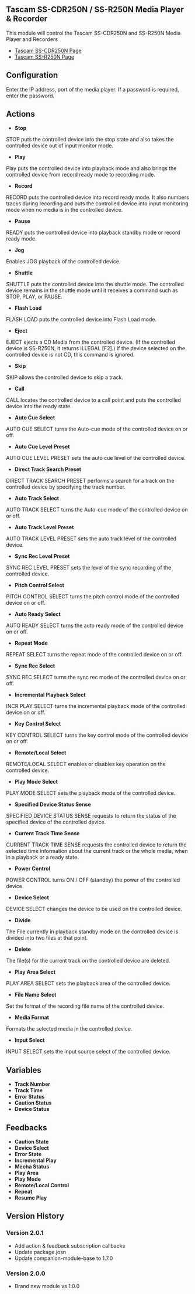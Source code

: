 ## Tascam SS-CDR250N / SS-R250N Media Player & Recorder

This module will control the Tascam SS-CDR250N and SS-R250N Media Player and Recorders

- [Tascam SS-CDR250N Page](https://tascam.com/us/product/ss-cdr250n/top)
- [Tascam SS-R250N Page](https://tascam.com/us/product/ss-r250n/top)

## Configuration
Enter the IP address, port of the media player. If a password is required, enter the password.

## Actions
- **Stop** 


 STOP puts the controlled device into the stop state and also takes the controlled device out of input monitor mode.
- **Play**


 Play puts the controlled device into playback mode and also brings the controlled device from record ready mode to recording mode.
- **Record**


 RECORD puts the controlled device into record ready mode. It also numbers tracks during recording and puts the controlled device into input monitoring mode when no media is in the controlled device.
- **Pause**


 READY puts the controlled device into playback standby mode or record ready mode.
- **Jog**


 Enables JOG playback of the controlled device.
- **Shuttle**


 SHUTTLE puts the controlled device into the shuttle mode. The controlled device remains in the shuttle mode until it receives a command such as STOP, PLAY, or PAUSE.
- **Flash Load**


 FLASH LOAD puts the controlled device into Flash Load mode.
- **Eject**


 EJECT ejects a CD Media from the controlled device. (If the controlled device is SS-R250N, it returns ILLEGAL [F2].) If the device selected on the controlled device is not CD, this command is ignored.
- **Skip**


 SKIP allows the controlled device to skip a track.
- **Call**


 CALL locates the controlled device to a call point and puts the controlled device into the ready state.
- **Auto Cue Select**


 AUTO CUE SELECT turns the Auto-cue mode of the controlled device on or off.
- **Auto Cue Level Preset**


 AUTO CUE LEVEL PRESET sets the auto cue level of the controlled device.
- **Direct Track Search Preset**


 DIRECT TRACK SEARCH PRESET performs a search for a track on the controlled device by specifying the track number.
- **Auto Track Select**


 AUTO TRACK SELECT turns the Auto-cue mode of the controlled device on or off.
- **Auto Track Level Preset**


 AUTO TRACK LEVEL PRESET sets the auto track level of the controlled device.
- **Sync Rec Level Preset**

 SYNC REC LEVEL PRESET sets the level of the sync recording of the controlled device.
- **Pitch Control Select**


 PITCH CONTROL SELECT turns the pitch control mode of the controlled device on or off.
- **Auto Ready Select**


 AUTO READY SELECT turns the auto ready mode of the controlled device on or off.
- **Repeat Mode**


 REPEAT SELECT turns the repeat mode of the controlled device on or off.
- **Sync Rec Select**


 SYNC REC SELECT turns the sync rec mode of the controlled device on or off.
- **Incremental Playback Select**


 INCR PLAY SELECT turns the incremental playback mode of the controlled device on or off.
- **Key Control Select**


 KEY CONTROL SELECT turns the key control mode of the controlled device on or off.
- **Remote/Local Select**


 REMOTE/LOCAL SELECT enables or disables key operation on the controlled device.
- **Play Mode Select**


 PLAY MODE SELECT sets the playback mode of the controlled device.
- **Specified Device Status Sense**


 SPECIFIED DEVICE STATUS SENSE requests to return the status of the specified device of the controlled device.
- **Current Track Time Sense**


 CURRENT TRACK TIME SENSE requests the controlled device to return the selected time information about the current track or the whole media, when in a playback or a ready state.
- **Power Control**


 POWER CONTROL turns ON / OFF (standby) the power of the controlled device.
- **Device Select**


 DEVICE SELECT changes the device to be used on the controlled device.
- **Divide**


 The File currently in playback standby mode on the controlled device is divided into two files at that point.
- **Delete**


 The file(s) for the current track on the controlled device are deleted.
- **Play Area Select**


 PLAY AREA SELECT sets the playback area of the controlled device.
- **File Name Select**


 Set the format of the recording file name of the controlled device.
- **Media Format**


 Formats the selected media in the controlled device.
- **Input Select**


 INPUT SELECT sets the input source select of the controlled device.

## Variables
- **Track Number** 
- **Track Time**
- **Error Status**
- **Caution Status**
- **Device Status**

## Feedbacks
- **Caution State**
- **Device Select**
- **Error State**
- **Incremental Play**
- **Mecha Status**
- **Play Area**
- **Play Mode**
- **Remote/Local Control**
- **Repeat**
- **Resume Play**

## Version History

### Version 2.0.1
- Add action & feedback subscription callbacks
- Update package.josn
- Update companion-module-base to 1.7.0

### Version 2.0.0
- Brand new module vs 1.0.0
